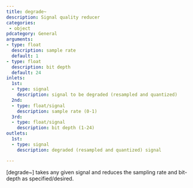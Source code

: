 ```yaml
---
title: degrade~
description: Signal quality reducer
categories:
 - object
pdcategory: General
arguments:
- type: float
  description: sample rate
  default: 1
- type: float
  description: bit depth
  default: 24
inlets:
  1st:
  - type: signal
    description: signal to be degraded (resampled and quantized)
  2nd:
  - type: float/signal
    description: sample rate (0-1)
  3rd:
  - type: float/signal
    description: bit depth (1-24)
outlets:
  1st:
  - type: signal
    description: degraded (resampled and quantized) signal

---
```


[degrade~] takes any given signal and reduces the sampling rate and bit-depth as specified/desired.

